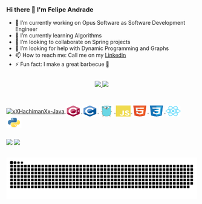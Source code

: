 ### Hi there 👋 I'm Felipe Andrade

- 🔭 I’m currently working on Opus Software as Software Development Engineer
- 🌱 I’m currently learning Algorithms
- 👯 I’m looking to collaborate on Spring projects
- 🤔 I’m looking for help with Dynamic Programming and Graphs
- 📫 How to reach me: Call me on my [Linkedin](https://www.linkedin.com/in/felipe-andrade-a34092195/)
- ⚡ Fun fact: I make a great barbecue 🍖

##
 
<div align="center">
  <a href="https://github.com/xXHachimanXx">
  <img height="180em" src="https://github-readme-stats.vercel.app/api?username=xXHachimanXx&show_icons=true&theme=dark&include_all_commits=true&count_private=true"/>
  <img height="180em" src="https://github-readme-stats.vercel.app/api/top-langs/?username=xXHachimanXx&layout=compact&langs_count=7&theme=dark"/>
</div>
  
##
  
<div style="display: inline_block"><br>
  <img align="center" alt="xXHachimanXx-Java" height="30" width="40" src="https://cdn.jsdelivr.net/gh/devicons/devicon/icons/java/java-original-wordmark.svg" />
  <img align="center" alt="xXHachimanXx-Cplusplus" height="30" width="40" src="https://raw.githubusercontent.com/devicons/devicon/master/icons/cplusplus/cplusplus-original.svg">
  <img align="center" alt="xXHachimanXx-C" height="30" width="40" src="https://raw.githubusercontent.com/devicons/devicon/master/icons/c/c-original.svg"> 
  <img align="center" alt="xXHachimanXx-go" height="30" width="40" src="https://raw.githubusercontent.com/devicons/devicon/master/icons/go/go-original.svg"> 
  <img align="center" alt="xXHachimanXx-Js" height="30" width="40" src="https://raw.githubusercontent.com/devicons/devicon/master/icons/javascript/javascript-plain.svg">
  <img align="center" alt="xXHachimanXx-HTML" height="30" width="40" src="https://raw.githubusercontent.com/devicons/devicon/master/icons/html5/html5-original.svg">
  <img align="center" alt="xXHachimanXx-CSS" height="30" width="40" src="https://raw.githubusercontent.com/devicons/devicon/master/icons/css3/css3-original.svg">
  <img align="center" alt="xXHachimanXx-React" height="30" width="40" src="https://raw.githubusercontent.com/devicons/devicon/master/icons/react/react-original.svg">
  <img align="center" alt="xXHachimanXx-Python" height="30" width="40" src="https://raw.githubusercontent.com/devicons/devicon/master/icons/python/python-original.svg">
  
</div>
  
##
  
<div> 
  <a href = "mailto:felipe.martins7178412@gmail.com"><img src="https://img.shields.io/badge/-Gmail-%23333?style=for-the-badge&logo=gmail&logoColor=white" target="_blank"></a>
  <a href="https://www.linkedin.com/in/felipe-andrade-a34092195/" target="_blank"><img src="https://img.shields.io/badge/-LinkedIn-%230077B5?style=for-the-badge&logo=linkedin&logoColor=white" target="_blank"></a> 
  
##
  
![Snake animation](https://github.com/xXHachimanXx/xXHachimanXx/blob/output/github-contribution-grid-snake.svg)
 
</div>
